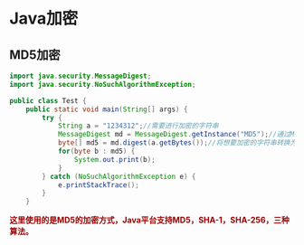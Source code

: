 # Java加密

## MD5加密

```Java
import java.security.MessageDigest;
import java.security.NoSuchAlgorithmException;

public class Test {
	public static void main(String[] args) {
		try {
			String a = "1234312";//需要进行加密的字符串
			MessageDigest md = MessageDigest.getInstance("MD5");//通过MessageDigest类的getInstance静态方法来获得指定摘要算法的MessageDigest对象。
			byte[] md5 = md.digest(a.getBytes());//将想要加密的字符串转换为byte数组，然后调用MessageDigest对象的digest方法来进行加密。
			for(byte b : md5) {
				System.out.print(b);
			}
		} catch (NoSuchAlgorithmException e) {
			e.printStackTrace();
		}
	}
```

<font color="#900">**这里使用的是MD5的加密方式，Java平台支持MD5，SHA-1，SHA-256，三种算法。**</font>